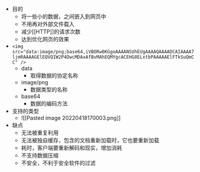 - 目的
	- 将一些小的数据，之间嵌入到网页中
	- 不用再对外部文件载入
	- 减少[[HTTP]]的请求次数
	- 达到优化网页的效果
- `<img src="data:image/png;base64,iVBORw0KGgoAAAANSUhEUgAAAAQAAAADCAIAAAA7ljmRAAAAGElEQVQIW2P4DwcMDAxAfBvMAhEQMYgcACEHG8ELxtbPAAAAAElFTkSuQmCC" />`
	- data
		- 取得数据的协定名称
	- image/png
		- 数据类型的名称
	- base64
		- 数据的编码方法
- 支持的类型
	- ![[Pasted image 20220418170003.png]]
- 缺点
	- 无法被重复利用
	- 无法被独自缓存，包含的文档重新加载时，它也要重新加载
	- 耗时，客户端要重新解码和现实，增加消耗
	- 不支持数据压缩
	- 不安全，不利于安全软件的过滤